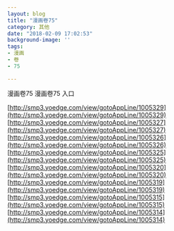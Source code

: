 ```yaml
---
layout: blog
title: "漫画卷75"
category: 其他
date: "2018-02-09 17:02:53"
background-image: ''
tags:
- 漫画
- 卷
- 75

---
```

漫画卷75
漫画卷75
入口

[http://smp3.yoedge.com/view/gotoAppLine/1005329](http://smp3.yoedge.com/view/gotoAppLine/1005329)
[http://smp3.yoedge.com/view/gotoAppLine/1005327](http://smp3.yoedge.com/view/gotoAppLine/1005327)
[http://smp3.yoedge.com/view/gotoAppLine/1005326](http://smp3.yoedge.com/view/gotoAppLine/1005326)
[http://smp3.yoedge.com/view/gotoAppLine/1005325](http://smp3.yoedge.com/view/gotoAppLine/1005325)
[http://smp3.yoedge.com/view/gotoAppLine/1005320](http://smp3.yoedge.com/view/gotoAppLine/1005320)
[http://smp3.yoedge.com/view/gotoAppLine/1005319](http://smp3.yoedge.com/view/gotoAppLine/1005319)
[http://smp3.yoedge.com/view/gotoAppLine/1005315](http://smp3.yoedge.com/view/gotoAppLine/1005315)
[http://smp3.yoedge.com/view/gotoAppLine/1005314](http://smp3.yoedge.com/view/gotoAppLine/1005314)

        
